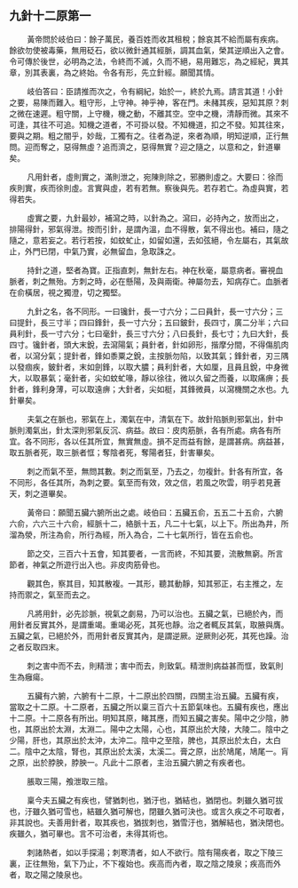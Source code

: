 ## 九針十二原第一

<p>&emsp;&emsp;
黃帝問於岐伯曰：餘子萬民，養百姓而收其租稅；餘哀其不給而屬有疾病。餘欲勿使被毒藥，無用砭石，欲以微針通其經脈，調其血氣，榮其逆順出入之會。令可傳於後世，必明為之法，令終而不滅，久而不絕，易用難忘，為之經紀，異其章，別其表裏，為之終始。令各有形，先立針經。願聞其情。
</p>
<p>&emsp;&emsp;
岐伯答曰：臣請推而次之，令有綱紀，始於一，終於九焉。請言其道！小針之要，易陳而難入。粗守形，上守神。神乎神，客在門。未赭其疾，惡知其原？刺之微在速遲。粗守關，上守機，機之動，不離其空。空中之機，清靜而微。其來不可逢，其往不可追。知機之道者，不可掛以發。不知機道，扣之不發。知其往來，要與之期。粗之闇乎，妙哉，工獨有之。往者為逆，來者為順，明知逆順，正行無問。迎而奪之，惡得無虛？追而濟之，惡得無實？迎之隨之，以意和之，針道畢矣。
</p>
<p>&emsp;&emsp;
凡用針者，虛則實之，滿則泄之，宛陳則除之，邪勝則虛之。大要曰：徐而疾則實，疾而徐則虛。言實與虛，若有若無。察後與先。若存若亡。為虛與實，若得若失。
</p>
<p>&emsp;&emsp;
虛實之要，九針最妙，補瀉之時，以針為之。瀉曰，必持內之，放而出之，排陽得針，邪氣得泄。按而引針，是謂內溫，血不得散，氣不得出也。補曰，隨之隨之，意若妄之。若行若按，如蚊虻止，如留如還，去如弦絕，令左屬右，其氣故止，外門已閉，中氣乃實，必無留血，急取誅之。
</p>
<p>&emsp;&emsp;
持針之道，堅者為寶。正指直刺，無針左右。神在秋毫，屬意病者。審視血脈者，刺之無殆。方刺之時，必在懸陽，及與兩衛。神屬勿去，知病存亡。血脈者在俞橫居，視之獨澄，切之獨堅。
</p>
<p>&emsp;&emsp;
九針之名，各不同形。一曰镵針，長一寸六分；二曰員針，長一寸六分；三曰提針，長三寸半；四曰鋒針，長一寸六分；五曰鈹針，長四寸，廣二分半；六曰員利針，長一寸六分；七曰毫針，長三寸六分；八曰長針，長七寸；九曰大針，長四寸。镵針者，頭大末銳，去瀉陽氣；員針者，針如卵形，揩摩分間，不得傷肌肉者，以瀉分氣；提針者，鋒如黍粟之銳，主按脈勿陷，以致其氣；鋒針者，刃三隅以發痼疾，鈹針者，末如劍鋒，以取大膿；員利針者，大如厘，且員且銳，中身微大，以取暴氣；毫針者，尖如蚊虻喙，靜以徐往，微以久留之而養，以取痛痹；長針者，鋒利身薄，可以取遠痹；大針者，尖如梃，其鋒微員，以瀉機關之水也。九針畢矣。
</p>
<p>&emsp;&emsp;
夫氣之在脈也，邪氣在上，濁氣在中，清氣在下。故針陷脈則邪氣出，針中脈則濁氣出，針太深則邪氣反沉、病益。故曰：皮肉筋脈，各有所處。病各有所宜。各不同形，各以任其所宜，無實無虛。損不足而益有餘，是謂甚病。病益甚，取五脈者死，取三脈者恇；奪陰者死，奪陽者狂，針害畢矣。
</p>
<p>&emsp;&emsp;
刺之而氣不至，無問其數。刺之而氣至，乃去之，勿複針。針各有所宜，各不同形，各任其所，為刺之要。氣至而有效，效之信，若風之吹雲，明乎若見蒼天，刺之道畢矣。
</p>
<p>&emsp;&emsp;
黃帝曰：願聞五臟六腑所出之處。岐伯曰：五臟五俞，五五二十五俞，六腑六俞，六六三十六俞，經脈十二，絡脈十五，凡二十七氣，以上下。所出為井，所溜為滎，所注為俞，所行為經，所入為合，二十七氣所行，皆在五俞也。
</p>
<p>&emsp;&emsp;
節之交，三百六十五會，知其要者，一言而終，不知其要，流散無窮。所言節者，神氣之所遊行出入也。非皮肉筋骨也。
</p>
<p>&emsp;&emsp;
觀其色，察其目，知其散複。一其形，聽其動靜，知其邪正，右主推之，左持而禦之，氣至而去之。
</p>
<p>&emsp;&emsp;
凡將用針，必先診脈，視氣之劇易，乃可以治也。五臟之氣，已絕於內，而用針者反實其外，是謂重竭。重竭必死，其死也靜。治之者輒反其氣，取腋與膺。五臟之氣，已絕於外，而用針者反實其內，是謂逆厥。逆厥則必死，其死也躁。治之者反取四末。
</p>
<p>&emsp;&emsp;
刺之害中而不去，則精泄；害中而去，則致氣。精泄則病益甚而恇，致氣則生為癰瘍。
</p>
<p>&emsp;&emsp;
五臟有六腑，六腑有十二原，十二原出於四關，四關主治五臟。五臟有疾，當取之十二原。十二原者，五臟之所以稟三百六十五節氣味也。五臟有疾也，應出十二原。十二原各有所出。明知其原，睹其應，而知五臟之害矣。陽中之少陰，肺也，其原出於太淵，太淵二。陽中之太陽，心也，其原出於大陵，大陵二。陰中之少陽，肝也，其原出於太沖，太沖二。陰中之至陰，脾也，其原出於太白，太白二。陰中之太陰，腎也，其原出於太溪，太溪二。膏之原，出於鳩尾，鳩尾一。肓之原，出於脖胦，脖胦一。凡此十二原者，主治五臟六腑之有疾者也。
</p>
<p>&emsp;&emsp;
脹取三陽，飧泄取三陰。
</p>
<p>&emsp;&emsp;
稟今夫五臟之有疾也，譬猶刺也，猶汙也，猶結也，猶閉也。刺雖久猶可拔也，汙雖久猶可雪也，結雖久猶可解也，閉雖久猶可決也。或言久疾之不可取者，非其說也。夫善用針者，取其疾也，猶拔刺也，猶雪汙也，猶解結也，猶決閉也。疾雖久，猶可畢也。言不可治者，未得其術也。
</p>
<p>&emsp;&emsp;
刺諸熱者，如以手探湯；刺寒清者，如人不欲行。陰有陽疾者，取之下陵三裏，正往無殆，氣下乃止，不下複始也。疾高而內者，取之陰之陵泉；疾高而外者，取之陽之陵泉也。
</p>